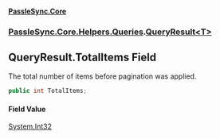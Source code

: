 #### [PassleSync.Core](index.md 'index')
### [PassleSync.Core.Helpers.Queries](PassleSync.Core.Helpers.Queries.md 'PassleSync.Core.Helpers.Queries').[QueryResult&lt;T&gt;](PassleSync.Core.Helpers.Queries.QueryResult_T_.md 'PassleSync.Core.Helpers.Queries.QueryResult<T>')

## QueryResult<T>.TotalItems Field

The total number of items before pagination was applied.

```csharp
public int TotalItems;
```

#### Field Value
[System.Int32](https://docs.microsoft.com/en-us/dotnet/api/System.Int32 'System.Int32')
